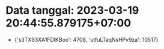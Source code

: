 # Data tanggal: 2023-03-19 20:44:55.879175+07:00

* {'s3TX93XA1FDlKBoo': 4708, 'utfuLTaqNsHPv9za': 10517}
